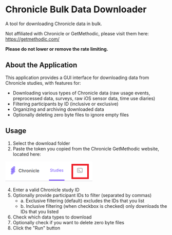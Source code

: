 # Chronicle Bulk Data Downloader

A tool for downloading Chronicle data in bulk. 

Not affiliated with Chronicle or GetMethodic, please visit them here: https://getmethodic.com/

**Please do not lower or remove the rate limiting.**

## About the Application

This application provides a GUI interface for downloading data from Chronicle studies, with features for:

- Downloading various types of Chronicle data (raw usage events, preprocessed data, surveys, raw iOS sensor data, time use diaries)
- Filtering participants by ID (inclusive or exclusive)
- Organizing and archiving downloaded data
- Optionally deleting zero byte files to ignore empty files

## Usage

1. Select the download folder
2. Paste the token you copied from the Chronicle GetMethodic website, located here:
   
![Authorization Token Copy](./authorization_token_copy_location.png)

4. Enter a valid Chronicle study ID
5. Optionally provide participant IDs to filter (separated by commas)
   - a. Exclusive filtering (default) excludes the IDs that you list
   - b. Inclusive filtering (when checkbox is checked) only downloads the IDs that you listed
4. Check which data types to download
5. Optionally check if you want to delete zero byte files
6. Click the "Run" button
